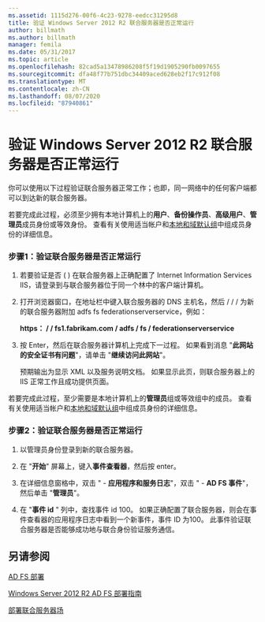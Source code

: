 ```yaml
---
ms.assetid: 1115d276-00f6-4c23-9278-eedcc31295d8
title: 验证 Windows Server 2012 R2 联合服务器是否正常运行
author: billmath
ms.author: billmath
manager: femila
ms.date: 05/31/2017
ms.topic: article
ms.openlocfilehash: 82cad5a13478986208f5f19d1905290fb0097655
ms.sourcegitcommit: dfa48f77b751dbc34409aced628eb2f17c912f08
ms.translationtype: MT
ms.contentlocale: zh-CN
ms.lasthandoff: 08/07/2020
ms.locfileid: "87940861"
---
```

# <a name="verify-your-windows-server-2012-r2-federation-server-is-operational"></a>验证 Windows Server 2012 R2 联合服务器是否正常运行



你可以使用以下过程验证联合服务器正常工作；也即，同一网络中的任何客户端都可以到达新的联合服务器。

若要完成此过程，必须至少拥有本地计算机上的**用户**、**备份操作员**、**高级用户**、**管理员**成员身份或等效身份。  查看有关使用适当帐户和[本地和域默认组](https://go.microsoft.com/fwlink/?LinkId=83477)中组成员身份的详细信息。

### <a name="procedure-1-to-verify-that-a-federation-server-is-operational"></a>步骤1：验证联合服务器是否正常运行

1.  若要验证是否 \( \) 在联合服务器上正确配置了 Internet Information Services IIS，请登录到与联合服务器位于同一个林中的客户端计算机。

2.  打开浏览器窗口，在地址栏中键入联合服务器的 DNS 主机名，然后 \/ \/ \/ 为新的联合服务器附加 adfs fs federationserverservice，例如：

    **https： \/ \/ fs1.fabrikam.com \/ adfs \/ fs \/ federationserverservice**

3.  按 Enter，然后在联合服务器计算机上完成下一过程。 如果看到消息 "**此网站的安全证书有问题**"，请单击 "**继续访问此网站**"。

    预期输出为显示 XML 以及服务说明文档。 如果显示此页，则联合服务器上的 IIS 正常工作且成功提供页面。

若要完成此过程，至少需要是本地计算机上的**管理员**组或等效组中的成员。  查看有关使用适当帐户和[本地和域默认组](https://go.microsoft.com/fwlink/?LinkId=83477)中组成员身份的详细信息。

### <a name="procedure-2-to-verify-that-a-federation-server-is-operational"></a>步骤2：验证联合服务器是否正常运行

1.  以管理员身份登录到新的联合服务器。

2.  在 "**开始**" 屏幕上，键入**事件查看器**，然后按 enter。

3.  在详细信息窗格中，双击 " \- **应用程序和服务日志**"，双击 " \- **AD FS 事件**"，然后单击 "**管理员**"。

4.  在 "**事件 id** " 列中，查找事件 id 100。 如果正确配置了联合服务器，则会在事件查看器的应用程序日志中看到一个新事件，事件 ID 为100。 此事件验证联合服务器是否能够成功地与联合身份验证服务通信。

## <a name="see-also"></a>另请参阅

[AD FS 部署](../../ad-fs/AD-FS-Deployment.md)

[Windows Server 2012 R2 AD FS 部署指南](../../ad-fs/deployment/Windows-Server-2012-R2-AD-FS-Deployment-Guide.md)

[部署联合服务器场](../../ad-fs/deployment/Deploying-a-Federation-Server-Farm.md)



